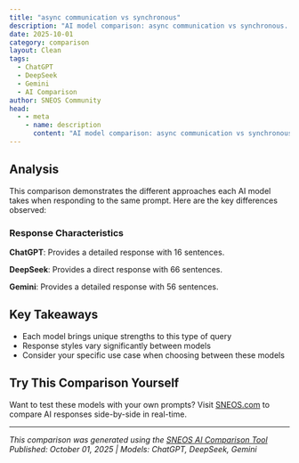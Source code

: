 ```yaml
---
title: "async communication vs synchronous"
description: "AI model comparison: async communication vs synchronous..."
date: 2025-10-01
category: comparison
layout: Clean
tags:
  - ChatGPT
  - DeepSeek
  - Gemini
  - AI Comparison
author: SNEOS Community
head:
  - - meta
    - name: description
      content: "AI model comparison: async communication vs synchronous..."
---
```


<ChatComparison
  title="async communication vs synchronous"
  prompt="async communication vs synchronous"
  :responses='{"ChatGPT": "Certainly! Here\u0027s a comparison between **asynchronous** and **synchronous** communication:\n\n### Synchronous Communication\n- **Definition:** Communication where all participants are engaged at the same time.\n- **Examples:** Phone calls, video conferences, face-to-face meetings, live chats.\n- **Characteristics:**\n - Immediate feedback and interaction.\n - Real-time exchange of information.\n - Requires all parties to be available simultaneously.\n - Can be more efficient for quick decision-making or clarifications.\n - Interruptions can occur if someone is busy or distracted.\n\n### Asynchronous Communication\n- **Definition:** Communication where participants do not need to be engaged at the same time.\n- **Examples:** Emails, text messages, discussion forums, recorded videos, project management tools.\n- **Characteristics:**\n - Time lag between sending and receiving responses.\n - Allows participants to respond at their convenience.\n - Better for thoughtful, detailed responses or distributed teams across time zones.\n - Can reduce interruptions and improve productivity.\n - May slow down decision-making if urgent responses are needed.\n\n---\n\n### Summary Table\n\n| Aspect | Synchronous Communication | Asynchronous Communication |\n|----------------------|-------------------------------|--------------------------------|\n| Timing | Real-time interaction | Time-delayed interaction |\n| Participant presence | Needed simultaneously | Not required simultaneously |\n| Examples | Calls, meetings, live chats | Emails, forums, recorded videos|\n| Feedback | Immediate | Delayed |\n| Use case | Quick decisions, brainstorming | Detailed discussions, remote teams |\n| Pros | Fast, dynamic, clear | Flexible, less interruptive |\n| Cons | Scheduling needed, interruptive| Can delay responses, less immediate |\n\n---\n\nIf you would like, I can also provide examples or suggestions on when to use each type.", "DeepSeek": "Of course. This is a fundamental concept in computing and collaboration. Here\u2019s a clear breakdown of asynchronous vs. synchronous communication.\n\n### The Core Difference: Timing\n\nThe simplest way to think about it is:\n\n* **Synchronous:** Happens in **real-time**. All parties are present and engaged at the same moment.\n* **Asynchronous:** Happens with a **time delay**. Parties send and respond to messages at their own convenience.\n\n---\n\n### Synchronous Communication\n\nIn synchronous communication, the exchange of information is instantaneous. It requires all participants to be available and engaged at the same time.\n\n**Analogy:** A live telephone call. You speak, the other person listens and responds immediately.\n\n#### Common Examples:\n* **In-Person:** Face-to-face meetings, water-cooler chats.\n* **Digital:** Phone calls, video conferences (Zoom, Teams), live chat (Slack huddles, live customer support chat), instant messaging when both parties are actively typing back and forth.\n\n#### Pros:\n* **Speed:** Quick back-and-forth leads to rapid decision-making.\n* **Immediate Feedback:** You can clarify points on the spot.\n* **Rich Interaction:** Non-verbal cues (tone, body language) are often available, fostering connection.\n* **Spontaneity:** Allows for brainstorming and creative, unplanned discussions.\n\n#### Cons:\n* **Scheduling Hell:** Requires finding a common time, which is difficult across time zones.\n* **Interruptions:** Can break deep focus and disrupt workflow.\n* **Inefficient Meetings:** Can be poorly planned, lack an agenda, and waste time.\n* **Pressure to Respond:** Can lead to half-formed answers instead of well-considered ones.\n\n---\n\n### Asynchronous Communication\n\nIn asynchronous communication, the exchange does not require the participants to be present simultaneously. The sender sends a message, and the receiver responds when they are available.\n\n**Analogy:** Sending a letter or an email. You write it, send it, and the recipient reads and replies hours or days later.\n\n#### Common Examples:\n* **Email**\n* **Project Management Tools** (Trello, Asana, Jira)\n* **Document Collaboration** (Google Docs, Notion)\n* **Message Platforms** (Slack, Microsoft Teams) when used with the expectation that a reply is not immediate.\n* **Pre-recorded Video Messages (Loom)**\n\n#### Pros:\n* **Flexibility \u0026 Deep Work:** People can respond at their most productive time, protecting periods of focused work.\n* **Global-Friendly:** Effortlessly works across different time zones.\n* **Thoughtful Responses:** Allows time to research, reflect, and craft a comprehensive answer.\n* **Documentation:** Creates a written record of decisions and discussions automatically.\n* **Inclusivity:** Gives non-native speakers and introverts more time to process and contribute.\n\n#### Cons:\n* **Slower Pace:** Not suitable for urgent matters or crisis management.\n* **Lack of Immediate Clarification:** Can lead to back-and-forth delays if the message is unclear.\n* **Potential for Misunderstanding:** Lacks tone and non-verbal cues, which can lead to misinterpretation.\n* **Can Feel Isolating:** Without intentional effort, team cohesion can suffer.\n\n---\n\n### When to Use Which?\n\nChoosing the right method is key to efficiency.\n\n| Use **Synchronous** Communication For... | Use **Asynchronous** Communication For... |\n| :--- | :--- |\n| **Urgent or sensitive issues** that need immediate resolution. | **Project updates,** status reports, and non-critical information. |\n| **Complex brainstorming sessions** or creative problem-solving. | **Detailed feedback** on documents, designs, or code. |\n| **Team building** and social interactions (e.g., virtual coffee). | **Asking questions** that don\u0027t need an instant answer. |\n| **Conflict resolution** or difficult conversations that require nuance. | **Documenting processes** and decisions for future reference. |\n| **Final decision-making meetings** after async discussion has occurred. | **Collaborating across multiple time zones.** |\n\n### The Modern Hybrid Approach: \u0022Default to Async\u0022\n\nMany modern, especially remote-first, companies adopt a \u0022default to async\u0022 philosophy. This means:\n\n1. **Most work and communication happens asynchronously.** This is the default for sharing updates, asking questions, and giving feedback.\n2. **Synchronous meetings are used strategically.** They are reserved for the specific use cases listed above (e.g., brainstorming, relationship building, finalizing a decision that was pre-discussed async).\n\nThis approach maximizes focus and flexibility while still leveraging the power of real-time connection when it truly adds value.\n\n### Summary Table\n\n| Feature | Synchronous | Asynchronous |\n| :--- | :--- | :--- |\n| **Timing** | Real-time | Time-shifted, on your own time |\n| **Presence** | Requires simultaneous presence | No simultaneous presence required |\n| **Speed** | Fast, immediate | Slower, deliberate |\n| **Focus** | Interruptive | Protects deep work |\n| **Best For** | Urgent matters, brainstorming, complex discussions | Updates, detailed feedback, global teams, documentation |\n| **Tools** | Phone, Video Call, Live Chat | Email, Project Tools, Collaborative Docs |", "Gemini": "## Asynchronous vs. Synchronous Communication\n\nBoth synchronous and asynchronous communication are fundamental concepts in computer science, particularly in distributed systems, concurrent programming, and web development. The main difference lies in how processes or threads interact and wait for responses.\n\n**Synchronous Communication**\n\n* **Definition:** In synchronous communication, the sender waits for a response from the receiver before proceeding with the next task. It\u0027s like a phone call: you speak, then you wait for the other person to respond before continuing the conversation.\n* **Analogy:** Imagine ordering a coffee at a busy cafe. You place your order, and you stand there at the counter, waiting for the barista to make your coffee and hand it to you before you can do anything else.\n* **Characteristics:**\n * **Blocking:** The sender is blocked (paused) until the receiver completes the request and sends a response.\n * **Real-time:** Requires immediate availability of both the sender and receiver.\n * **Strongly Coupled:** Sender and receiver are tightly connected because they must be available at the same time and follow a strict protocol.\n * **Simpler to Program (in some cases):** Can be easier to understand and implement for basic interactions.\n* **Examples:**\n * **Function Calls:** A function call in a program is a synchronous operation. The program pauses execution until the function completes and returns a value.\n * **Database Transactions:** Often, database interactions within a single transaction are synchronous. The application waits for each query to complete before continuing.\n * **HTTP Requests (most commonly):** A web browser sends an HTTP request to a web server and waits for the server\u0027s response before rendering the page.\n * **Remote Procedure Calls (RPC):** A program on one machine calls a procedure on another machine and waits for the result.\n\n**Asynchronous Communication**\n\n* **Definition:** In asynchronous communication, the sender does not wait for a response immediately. It sends the message or request and continues with its next task. The receiver processes the request independently, and may send a response later, if required. It\u0027s like sending an email: you write the email, send it, and then you can move on to other things. You don\u0027t have to wait for the recipient to read and respond.\n* **Analogy:** Imagine ordering pizza online. You place your order on the website, receive a confirmation, and then you\u0027re free to do other things (watch TV, play a game) while you wait for the pizza to arrive. You don\u0027t have to stay glued to the screen.\n* **Characteristics:**\n * **Non-blocking:** The sender is not blocked and can continue processing other tasks while the receiver handles the request.\n * **Not Necessarily Real-time:** Doesn\u0027t require immediate availability of both sender and receiver. Communication can happen with a delay.\n * **Loosely Coupled:** Sender and receiver are less tightly connected. They can operate independently and may even be in different locations or states.\n * **More Complex to Program (usually):** Often requires handling callbacks, promises, or message queues. Error handling and state management can be more challenging.\n* **Examples:**\n * **Message Queues (e.g., RabbitMQ, Kafka):** Applications send messages to a queue, and other applications consume them at their own pace.\n * **Event-Driven Programming:** Applications react to events (e.g., user clicks, sensor readings) and trigger corresponding actions without waiting for immediate responses.\n * **Asynchronous HTTP Requests (using techniques like AJAX or Fetch API):** A web browser can send a request to the server without blocking the main thread, allowing the user to continue interacting with the page.\n * **Background Tasks:** Processes that run in the background without interrupting the main application flow (e.g., sending emails, processing large files).\n * **WebSockets:** While often used for real-time communication, WebSockets can also be used in an asynchronous way where a server sends updates to clients without the clients specifically requesting them.\n\n**Here\u0027s a table summarizing the key differences:**\n\n| Feature | Synchronous Communication | Asynchronous Communication |\n|-------------------|--------------------------|-----------------------------|\n| **Blocking** | Blocking | Non-blocking |\n| **Coupling** | Tightly Coupled | Loosely Coupled |\n| **Real-time** | Requires Real-time | Not necessarily Real-time |\n| **Complexity** | Often Simpler | Often More Complex |\n| **Concurrency** | Less Concurrency | Higher Concurrency |\n| **Error Handling** | Easier | More Complex |\n| **Use Cases** | Simple request-response interactions, transactions | Long-running tasks, event-driven systems, distributed systems, high concurrency |\n\n**When to Use Which**\n\n* **Synchronous:**\n * When you need an immediate response and can\u0027t proceed without it.\n * When the interaction is simple and predictable.\n * When performance is not the primary concern.\n * When error handling needs to be direct and immediate.\n* **Asynchronous:**\n * When you don\u0027t need an immediate response and can continue processing other tasks.\n * When you need to handle long-running tasks without blocking the main thread.\n * When you need to build highly scalable and responsive systems.\n * When you need to decouple different components of a system.\n * When handling tasks that could potentially fail without necessarily needing to interrupt the main flow.\n\n**In Summary:**\n\n* **Synchronous communication is like a direct conversation; it\u0027s simple but requires both parties to be present and responsive at the same time.**\n* **Asynchronous communication is like sending a letter; it\u0027s more flexible, allows for delayed responses, and enables greater concurrency, but it can be more complex to manage.**\n\nThe choice between synchronous and asynchronous communication depends on the specific requirements of your application, including performance considerations, scalability, fault tolerance, and complexity. Modern systems often use a combination of both approaches to achieve the best balance between simplicity and efficiency.\n"}' 
  published-date="16:14"
/>

## Analysis

This comparison demonstrates the different approaches each AI model takes when responding to the same prompt. Here are the key differences observed:

### Response Characteristics

**ChatGPT**: Provides a detailed response with 16 sentences. 

**DeepSeek**: Provides a direct response with 66 sentences. 

**Gemini**: Provides a detailed response with 56 sentences. 

## Key Takeaways

- Each model brings unique strengths to this type of query
- Response styles vary significantly between models
- Consider your specific use case when choosing between these models

## Try This Comparison Yourself

Want to test these models with your own prompts? Visit [SNEOS.com](https://sneos.com) to compare AI responses side-by-side in real-time.

---

*This comparison was generated using the [SNEOS AI Comparison Tool](https://sneos.com)*
*Published: October 01, 2025 | Models: ChatGPT, DeepSeek, Gemini*
